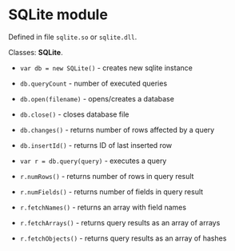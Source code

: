 # SQLite module #

Defined in file `sqlite.so` or `sqlite.dll`.

Classes: **SQLite**.

  * `var db = new SQLite()` - creates new sqlite instance
  * `db.queryCount` - number of executed queries
  * `db.open(filename)` - opens/creates a database
  * `db.close()` - closes database file
  * `db.changes()` - returns number of rows affected by a query
  * `db.insertId()` - returns ID of last inserted row

  * `var r = db.query(query)` - executes a query
  * `r.numRows()` - returns number of rows in query result
  * `r.numFields()` - returns number of fields in query result
  * `r.fetchNames()` - returns an array with field names
  * `r.fetchArrays()` - returns query results as an array of arrays
  * `r.fetchObjects()` - returns query results as an array of hashes